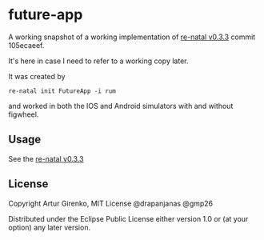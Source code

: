 # future-app

A working snapshot of a working implementation of [re-natal v0.3.3](https://github.com/drapanjanas/re-natal) commit 105ecaeef.

It's here in case I need to refer to a working copy later.

It was created by
```
re-natal init FutureApp -i rum
```

and worked in both the IOS and Android simulators with and without figwheel.

## Usage

See the [re-natal v0.3.3](https://github.com/drapanjanas/re-natal)

## License

Copyright Artur Girenko, MIT License @drapanjanas @gmp26

Distributed under the Eclipse Public License either version 1.0 or (at
your option) any later version.
